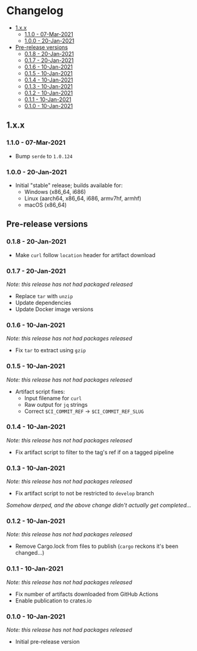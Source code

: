 # Changelog <!-- omit in toc -->

- [1.x.x](#1xx)
  - [1.1.0 - 07-Mar-2021](#110---07-mar-2021)
  - [1.0.0 - 20-Jan-2021](#100---20-jan-2021)
- [Pre-release versions](#pre-release-versions)
  - [0.1.8 - 20-Jan-2021](#018---20-jan-2021)
  - [0.1.7 - 20-Jan-2021](#017---20-jan-2021)
  - [0.1.6 - 10-Jan-2021](#016---10-jan-2021)
  - [0.1.5 - 10-Jan-2021](#015---10-jan-2021)
  - [0.1.4 - 10-Jan-2021](#014---10-jan-2021)
  - [0.1.3 - 10-Jan-2021](#013---10-jan-2021)
  - [0.1.2 - 10-Jan-2021](#012---10-jan-2021)
  - [0.1.1 - 10-Jan-2021](#011---10-jan-2021)
  - [0.1.0 - 10-Jan-2021](#010---10-jan-2021)

## 1.x.x

### 1.1.0 - 07-Mar-2021

- Bump `serde` to `1.0.124`

### 1.0.0 - 20-Jan-2021

- Initial "stable" release; builds available for:
  - Windows (x86_64, i686)
  - Linux (aarch64, x86_64, i686, armv7hf, armhf)
  - macOS (x86_64)

## Pre-release versions

### 0.1.8 - 20-Jan-2021

- Make `curl` follow `location` header for artifact download

### 0.1.7 - 20-Jan-2021

_Note: this release has not had packaged released_

- Replace `tar` with `unzip`
- Update dependencies
- Update Docker image versions

### 0.1.6 - 10-Jan-2021

_Note: this release has not had packages released_

- Fix `tar` to extract using `gzip`

### 0.1.5 - 10-Jan-2021

_Note: this release has not had packages released_

- Artifact script fixes:
  - Input filename for `curl`
  - Raw output for `jq` strings
  - Correct `$CI_COMMIT_REF` → `$CI_COMMIT_REF_SLUG`

### 0.1.4 - 10-Jan-2021

_Note: this release has not had packages released_

- Fix artifact script to filter to the tag's ref if on a tagged pipeline

### 0.1.3 - 10-Jan-2021

_Note: this release has not had packages released_

- Fix artifact script to not be restricted to `develop` branch

_Somehow derped, and the above change didn't actually get completed..._

### 0.1.2 - 10-Jan-2021

_Note: this release has not had packages released_

- Remove Cargo.lock from files to publish (`cargo` reckons it's been changed...)

### 0.1.1 - 10-Jan-2021

_Note: this release has not had packages released_

- Fix number of artifacts downloaded from GitHub Actions
- Enable publication to crates.io

### 0.1.0 - 10-Jan-2021

_Note: this release has not had packages released_

- Initial pre-release version
